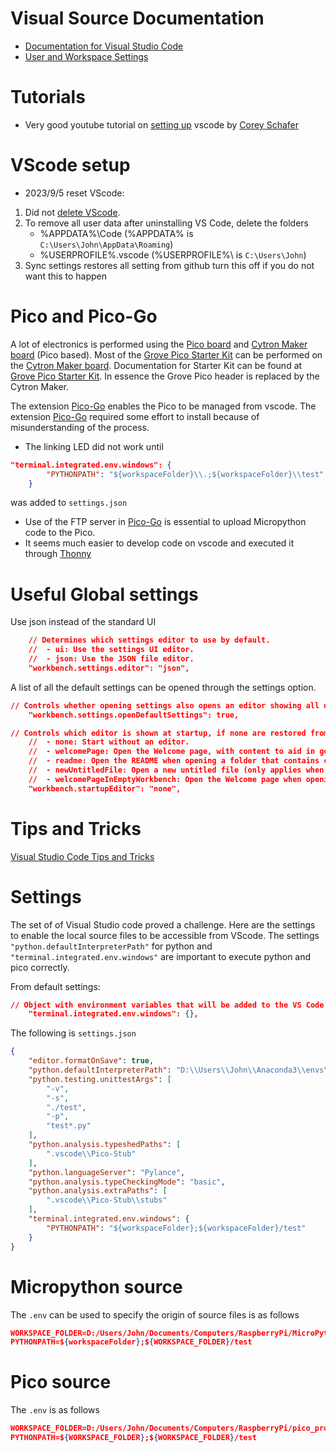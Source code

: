 # Visual Source Documentation
* [Documentation for Visual Studio Code][]
* [User and Workspace Settings][]

# Tutorials
* Very good youtube tutorial on [setting up][Shaffer tutorial] 
vscode by  [Corey Schafer][]

# VScode setup

* 2023/9/5 reset VScode:

1. Did not [delete VScode][Delete VSCode and settings].
1.  To remove all user data after uninstalling VS Code, delete the folders 
    * %APPDATA%\Code (%APPDATA% is `C:\Users\John\AppData\Roaming`)
    * %USERPROFILE%\.vscode  (%USERPROFILE%\ is `C:\Users\John`)
1. Sync settings restores all setting from github turn this off if you do 
not want this to happen

# Pico and Pico-Go

A lot of electronics is performed using the [Pico board][]
and [Cytron Maker board][] (Pico based). Most of the [Grove Pico Starter Kit][] can be performed on the [Cytron Maker board][]. Documentation for Starter Kit can be found at  [Grove Pico Starter Kit][]. In essence the Grove Pico header is replaced by the Cytron Maker.

The extension [Pico-Go][] enables the Pico to be managed from vscode.
The extension [Pico-Go][] required some effort to install because of misunderstanding of the process.

* The linking LED did not work until
```json
"terminal.integrated.env.windows": {
        "PYTHONPATH": "${workspaceFolder}\\.;${workspaceFolder}\\test"
    }
```
was added to `settings.json`

* Use of the FTP server in [Pico-Go][] is essential to upload Micropython code to the Pico.
* It seems much easier to develop code on vscode and executed it through [Thonny][]

# Useful Global settings

Use json instead of the standard UI

```json
	// Determines which settings editor to use by default.
	//  - ui: Use the settings UI editor.
	//  - json: Use the JSON file editor.
	"workbench.settings.editor": "json",
```

A list of all the default settings can be opened through the settings option.
```json
// Controls whether opening settings also opens an editor showing all default settings.
	"workbench.settings.openDefaultSettings": true,
```

```json
// Controls which editor is shown at startup, if none are restored from the previous session.
	//  - none: Start without an editor.
	//  - welcomePage: Open the Welcome page, with content to aid in getting started with VS Code and extensions.
	//  - readme: Open the README when opening a folder that contains one, fallback to 'welcomePage' otherwise. Note: This is only observed as a global configuration, it will be ignored if set in a workspace or folder configuration.
	//  - newUntitledFile: Open a new untitled file (only applies when opening an empty window).
	//  - welcomePageInEmptyWorkbench: Open the Welcome page when opening an empty workbench.
	"workbench.startupEditor": "none",
```

# Tips and Tricks
[Visual Studio Code Tips and Tricks][]

[Visual Studio Code Tips and Tricks]:https://code.visualstudio.com/docs/getstarted/tips-and-tricks#_basics

# Settings

The set of of Visual Studio code proved a challenge. Here are the settings to enable the local source files to be accessible from VScode. The settings `"python.defaultInterpreterPath"` for python and `"terminal.integrated.env.windows"` are important to execute python and pico correctly.

From default settings:

```json
// Object with environment variables that will be added to the VS Code process to be used by the terminal on Windows. Set to `null` to delete the environment variable.
	"terminal.integrated.env.windows": {},
```

The following is `settings.json`

```json
{
    "editor.formatOnSave": true,
    "python.defaultInterpreterPath": "D:\\Users\\John\\Anaconda3\\envs\\3.7\\python.exe",
    "python.testing.unittestArgs": [
        "-v",
        "-s",
        "./test",
        "-p",
        "test*.py"
    ],
    "python.analysis.typeshedPaths": [
        ".vscode\\Pico-Stub"
    ],
    "python.languageServer": "Pylance",
    "python.analysis.typeCheckingMode": "basic",
    "python.analysis.extraPaths": [
        ".vscode\\Pico-Stub\\stubs"
    ],
    "terminal.integrated.env.windows": {
        "PYTHONPATH": "${workspaceFolder};${workspaceFolder}/test"
    }
}
```

# Micropython source
The `.env` can be used to specify the origin of source files is as follows

```json
WORKSPACE_FOLDER=D:/Users/John/Documents/Computers/RaspberryPi/MicroPython
PYTHONPATH=${workspaceFolder};${WORKSPACE_FOLDER}/test
```
# Pico source
The `.env` is as follows

```json
WORKSPACE_FOLDER=D:/Users/John/Documents/Computers/RaspberryPi/pico_project
PYTHONPATH=${WORKSPACE_FOLDER};${WORKSPACE_FOLDER}/test
```

[Shaffer tutorial]: https://youtu.be/-nh9rCzPJ20
[Corey Schafer]:https://www.youtube.com/channel/UCCezIgC97PvUuR4_gbFUs5g
[User and Workspace Settings]:https://code.visualstudio.com/docs/getstarted/settings
[Documentation for Visual Studio Code]:https://code.visualstudio.com/docs
[Thonny]:https://thonny.org/
[Pico-Go]:http://pico-go.net/docs/start/quick/
[pico Grove wiki]:https://wiki.seeedstudio.com/Grove_Shield_for_Pi_Pico_V1.0/
[Grove Pico Starter Kit]:https://wiki.seeedstudio.com/Grove_Shield_for_Pi_Pico_V1.0/
[Cytron Maker board]:https://docs.google.com/document/d/1JoHsZk5IipQPCLXWbZYpDKjGlnkyACOJ1taUrKVsRg8/edit
[Pico board]:https://www.raspberrypi.org/documentation/rp2040/getting-started/#rp2040-boards
[Delete VSCode and settings]: https://code.visualstudio.com/docs/setup/uninstall
